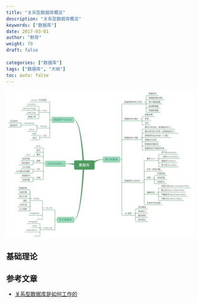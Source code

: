 ```yaml
---  
title: "关系型数据库概览"
description: "关系型数据库概览"
keywords: ["数据库"]
date: 2017-03-01
author: "默哥"
weight: 70
draft: false

categories: ["数据库"]
tags: ["数据库", "大纲"]  
toc: auto: false
---
```


![](/images/db/db.png "数据库总览")

## 基础理论

## 参考文章
* [关系型数据库是如何工作的](https://www.pdai.tech/md/db/sql/sql-db-howitworks.html "关系型数据库是如何工作")
